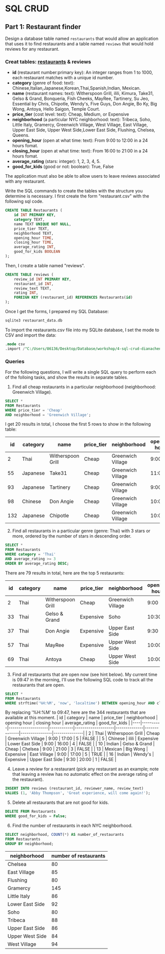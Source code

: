# SQL CRUD

## Part 1: Restaurant finder

Design a database table named `restaurants` that would allow an application that uses it to find restaurants and a table named `reviews` that would hold reviews for any restaurant.

### Creat tables: [restaurants](data/restaurants.csv) & reviews

- **id** (restaurant number:primary key): An integer ranges from 1 to 1000, each restaurant matches with a unique id number.
- **category** (genre of food: text): Chinese,Italian,Japanese,Korean,Thai,Spanish,Indian, Mexican.
- **name** (restaurant names: text): Witherspoon Grill, ilili, Kimura, Take31, Gelso & Grand, Bonqueria, Fish Cheeks, MayRee, Tartinery, Su Jeo, Essential by Chris, Chipotle, Wendy's, Five Guys, Don Angie, Bo Ky, Big Wong, Antoya, Hello Saigon, Temple Court.
- **price_tier** (cost level: text): Cheap, Medium, or Expensive
- **neighborhood** (a particular NYC neighborhood: text): Tribeca, Soho, Little Italy, Gramercy, Greenwich Village, West Village, East Village, Upper East Side, Upper West Side,Lower East Side, Flushing, Chelsea, Queens.
- **opening_hour** (open at what time: text): From 9:00 to 12:00 in a 24 hours fomat.
- **closing_hour** (open at what time: text): From 16:00 to 21:00 in a 24 hours fomat.
- **average_rating** (stars: integer): 1, 2, 3, 4, 5.
- **good_for_kids** (good or not: boolean): True, False

The application must also be able to allow users to leave reviews associated with any restaurant.

Write the SQL commands to create the tables with the structure you determine is necessary.
I first create the form "restaurant.csv" with the following sql code.
```sql
CREATE TABLE Restaurants (
    id INT PRIMARY KEY,
    category TEXT,
    name TEXT UNIQUE NOT NULL,
    price_tier TEXT,
    neighborhood TEXT,
    opening_hour TIME,
    closing_hour TIME,
    average_rating INT,
    good_for_kids BOOLEAN
);
```
Then, I create a table named "reviews".
```sql
CREATE TABLE reviews (
    review_id INT PRIMARY KEY,
    restaurant_id INT,
    review_text TEXT,
    rating INT,
    FOREIGN KEY (restaurant_id) REFERENCES Restaurants(id)
);
```
Once I get the forms, I prepared my SQL Database:
```sql
sqlite3 restaurant_data.db
```
To import the restaurants.csv file into my SQLite database, I set the mode to CSV and import the data:
```sql
.mode csv
.import /"C:/Users/86136/Desktop/Database/workshop/4-sql-crud-dianachen1013/data/restaurants.csv"/to/restaurants.csv Restaurants
```
### Queries
For the following questions, I will write a single SQL query to perform each of the folloing tasks, and show the results in separate tables.

1. Find all cheap restaurants in a particular neighborhood (neighborhood: Greenwich Village).
```sql
SELECT *
FROM Restaurants
WHERE price_tier = 'Cheap'
AND neighborhood = 'Greenwich Village';
```
I get 20 results in total, I choose the first 5 rows to show in the following table:

| id  | category | name               | price_tier | neighborhood       | opening hour | closing hour | average_rating | good_for_kids |
|-----|----------|--------------------|------------|--------------------|--------------|--------------|----------------|---------------|
| 2   | Thai     | Witherspoon Grill | Cheap      | Greenwich Village  | 9:00         | 17:00        | 5              | FALSE         |
| 55  | Japanese | Take31            | Cheap      | Greenwich Village  | 11:00        | 18:00        | 5              | TRUE          |
| 93  | Japanese | Tartinery         | Cheap      | Greenwich Village  | 9:00         | 17:00        | 4              | TRUE          |
| 98  | Chinese  | Don Angie         | Cheap      | Greenwich Village  | 10:00        | 16:00        | 1              | TRUE          |
| 132 | Japanese | Chipotle          | Cheap      | Greenwich Village  | 10:00        | 20:00        | 1              | FALSE         |


2. Find all restaurants in a particular genre (genre: Thai) with 3 stars or more, ordered by the number of stars in descending order.
```sql
SELECT *
FROM Restaurants
WHERE category = 'Thai'
AND average_rating >= 3
ORDER BY average_rating DESC;
```
There are 79 results in total, here are the top 5 restaurants:

| id  | category | name              | price_tier | neighborhood       | opening hour | closing hour | average_rating | good_for_kids |
|-----|----------|-------------------|------------|--------------------|--------------|--------------|----------------|---------------|
| 2   | Thai     | Witherspoon Grill | Cheap      | Greenwich Village  | 9:00         | 17:00        | 5              | FALSE         |
| 33  | Thai     | Gelso & Grand     | Expensive  | Soho               | 10:30        | 20:00        | 5              | TRUE          |
| 37  | Thai     | Don Angie         | Expensive  | Upper East Side    | 9:30         | 18:00        | 5              | FALSE         |
| 57  | Thai     | MayRee            | Expensive  | Upper West Side    | 10:00        | 16:00        | 5              | TRUE          |
| 69  | Thai     | Antoya            | Cheap      | Upper West Side    | 10:00        | 17:00        | 5              | FALSE         |

3. Find all restaurants that are open now (see hint below).
My current time is 09:47 in the morning, I'll use the following SQL code to track all the restaurants that are open.
```sql
SELECT *
FROM Restaurants
WHERE strftime('%H:%M', 'now', 'localtime') BETWEEN opening_hour AND closing_hour;
```
By replacing '%H:%M' to 09:47, here are the 344 restaurants that are available at this moment.
| id | category | name               | price_tier | neighborhood       | opening hour | closing hour | average_rating | good_for_kids |
|----|----------|--------------------|------------|--------------------|--------------|--------------|----------------|---------------|
| 2  | Thai     | Witherspoon Grill  | Cheap      | Greenwich Village  | 9:00         | 17:00        | 5              | FALSE         |
| 5  | Chinese  | ilili              | Expensive  | Lower East Side    | 9:00         | 16:00        | 4              | FALSE         |
| 10 | Indian   | Gelso & Grand      | Cheap      | Chelsea            | 9:00         | 21:00        | 3              | FALSE         |
| 13 | Mexican  | Big Wong           | Expensive  | East Village       | 9:00         | 17:00        | 5              | TRUE          |
| 16 | Indian   | Wendy's            | Expensive  | Upper East Side    | 9:30         | 20:00        | 1              | FALSE         |

4. Leave a review for a restaurant (pick any restaurant as an example; note that leaving a review has no automatic effect on the average rating of the restaurant).
```sql
INSERT INTO reviews (restaurant_id, reviewer_name, review_text)
VALUES (1, 'Abby Thompson', 'Great experience, will come again!');
```
5. Delete all restaurants that are not good for kids.
```sql
DELETE FROM Restaurants
WHERE good_for_kids = False;
```
6. Find the number of restaurants in each NYC neighborhood.
```sql
SELECT neighborhood, COUNT(*) AS number_of_restaurants
FROM Restaurants
GROUP BY neighborhood;
```
| neighborhood      | number of restaurants |
|-------------------|-----------------------|
| Chelsea           | 80                    |
| East Village      | 85                    |
| Flushing          | 80                    |
| Gramercy          | 145                   |
| Little Italy      | 86                    |
| Lower East Side   | 92                    |
| Soho              | 80                    |
| Tribeca           | 88                    |
| Upper East Side   | 86                    |
| Upper West Side   | 84                    |
| West Village      | 94                    |
